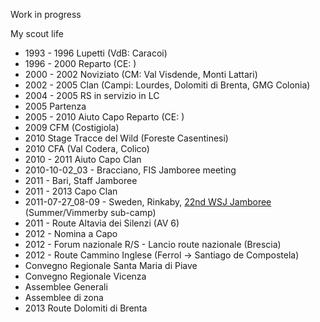 <!-- 
.. link: 
.. description: 
.. tags: scout, personal
.. date: 2013/08/20 12:09:10
.. title: Scout
.. slug: scout
-->

Work in progress

My scout life

* 1993 - 1996 Lupetti (VdB: Caracoi)
* 1996 - 2000 Reparto (CE: )
* 2000 - 2002 Noviziato (CM: Val Visdende, Monti Lattari)
* 2002 - 2005 Clan (Campi: Lourdes, Dolomiti di Brenta, GMG Colonia)
* 2004 - 2005 RS in servizio in LC
* 2005 Partenza
* 2005 - 2010 Aiuto Capo Reparto (CE: )
* 2009 CFM (Costigiola)
* 2010 Stage Tracce del Wild (Foreste Casentinesi)
* 2010 CFA (Val Codera, Colico)
* 2010 - 2011 Aiuto Capo Clan
* 2010-10-02_03 - Bracciano, FIS Jamboree meeting
* 2011 - Bari, Staff Jamboree
* 2011 - 2013 Capo Clan
* 2011-07-27_08-09 - Sweden, Rinkaby, [22nd WSJ Jamboree](http://en.wikipedia.org/wiki/22nd_World_Scout_Jamboree) (Summer/Vimmerby sub-camp)
* 2011 - Route Altavia dei Silenzi (AV 6)
* 2012 - Nomina a Capo
* 2012 - Forum nazionale R/S - Lancio route nazionale (Brescia)
* 2012 - Route Cammino Inglese (Ferrol -> Santiago de Compostela)
* Convegno Regionale Santa Maria di Piave
* Convegno Regionale Vicenza
* Assemblee Generali
* Assemblee di zona
* 2013 Route Dolomiti di Brenta
